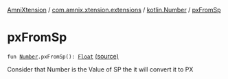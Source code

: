 [AmniXtension](../../index.md) / [com.amnix.xtension.extensions](../index.md) / [kotlin.Number](index.md) / [pxFromSp](./px-from-sp.md)

# pxFromSp

`fun `[`Number`](https://kotlinlang.org/api/latest/jvm/stdlib/kotlin/-number/index.html)`.pxFromSp(): `[`Float`](https://kotlinlang.org/api/latest/jvm/stdlib/kotlin/-float/index.html) [(source)](https://github.com/AmniX/AmniXTension/tree/master/AmniXtension/src/main/java/com/amnix/xtension/extensions/NumberExtensions.kt#L22)

Consider that Number is the Value of SP the it will convert it to PX

